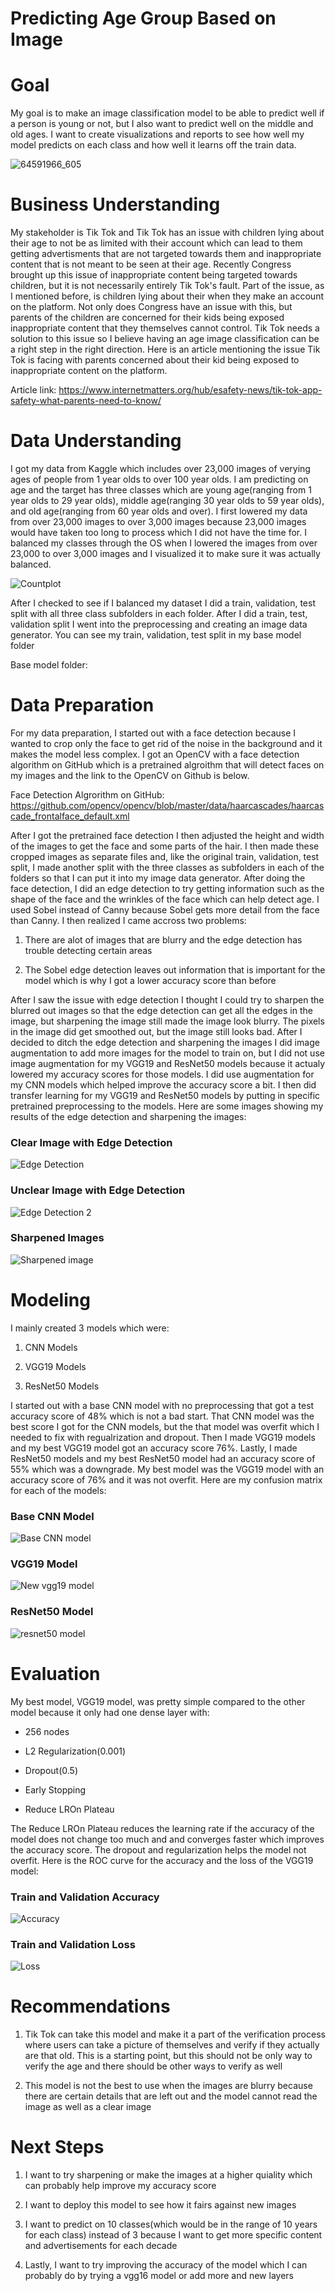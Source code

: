 # Predicting Age Group Based on Image

# Goal
My goal is to make an image classification model to be able to predict well if a person is young or not, but I also want to predict well on the middle and old ages. I want to create visualizations and reports to see how well my model predicts on each class and how well it learns off the train data.

![64591966_605](https://user-images.githubusercontent.com/122238220/233473574-f7699007-ee88-4429-b4a6-43c5f7041955.jpg)

# Business Understanding

 My stakeholder is Tik Tok and Tik Tok has an issue with children lying about their age to not be as limited with their account which can lead to them getting advertisments that are not targeted towards them and inappropriate content that is not meant to be seen at their age. Recently Congress brought up this issue of inappropriate content being targeted towards children, but it is not necessarily entirely Tik Tok's fault. Part of the issue, as I mentioned before, is children lying about their when they make an account on the platform. Not only does Congress have an issue with this, but parents of the children are concerned for their kids being exposed inappropriate content that they themselves cannot control. Tik Tok needs a solution to this issue so I believe having an age image classification can be a right step in the right direction. Here is an article mentioning the issue Tik Tok is facing with parents concerned about their kid being exposed to inappropriate content on the platform.
 
 Article link: https://www.internetmatters.org/hub/esafety-news/tik-tok-app-safety-what-parents-need-to-know/
 
 # Data Understanding 
 
 I got my data from Kaggle which includes over 23,000 images of verying ages of people from 1 year olds to over 100 year olds. I am predicting on age and the target has three classes which are young age(ranging from 1 year olds to 29 year olds), middle age(ranging 30 year olds to 59 year olds), and old age(ranging from 60 year olds and over). I first lowered my data from over 23,000 images to over 3,000 images because 23,000 images would have taken too long to process which I did not have the time for. I balanced my classes through the OS when I lowered the images from over 23,000 to over 3,000 images and I visualized it to make sure it was actually balanced.
 
 ![Countplot](https://user-images.githubusercontent.com/122238220/233479599-1486a3ea-ab71-4a2d-83e7-7d434b48da85.jpg)

After I checked to see if I balanced my dataset I did a train, validation, test split with all three class subfolders in each folder. After I did a train, test, validation split I went into the preprocessing and creating an image data generator. You can see my train, validation, test split in my base model folder

Base model folder: 

# Data Preparation

For my data preparation, I started out with a face detection because I wanted to crop only the face to get rid of the noise in the background and it makes the model less complex. I got an OpenCV with a face detection algorithm on GitHub which is a pretrained algroithm that will detect faces on my images and the link to the OpenCV on Github is below.

Face Detection Algrorithm on GitHub: https://github.com/opencv/opencv/blob/master/data/haarcascades/haarcascade_frontalface_default.xml

After I got the pretrained face detection I then adjusted the height and width of the images to get the face and some parts of the hair. I then made these cropped images as separate files and, like the original train, validation, test split, I made another split with the three classes as subfolders in each of the folders so that I can put it into my image data generator. After doing the face detection, I did an edge detection to try getting information such as the shape of the face and the wrinkles of the face which can help detect age. I used Sobel instead of Canny because Sobel gets more detail from the face than Canny. I then realized I came accross two problems:

1. There are alot of images that are blurry and the edge detection has trouble detecting certain areas

2. The Sobel edge detection leaves out information that is important for the model which is why I got a lower accuracy score than before

After I saw the issue with edge detection I thought I could try to sharpen the blurred out images so that the edge detection can get all the edges in the image, but sharpening the image still made the image look blurry. The pixels in the image did get smoothed out, but the image still looks bad. After I decided to ditch the edge detection and sharpening the images I did image augmentation to add more images for the model to train on, but I did not use image augmentation for my VGG19 and ResNet50 models because it actualy lowered my accuracy scores for those models. I did use augmentation for my CNN models which helped improve the accuracy score a bit. I then did transfer learning for my VGG19 and ResNet50 models by putting in specific pretrained preprocessing to the models. Here are some images showing my results of the edge detection and sharpening the images:

### Clear Image with Edge Detection


![Edge Detection](https://user-images.githubusercontent.com/122238220/233486346-8134c7be-8d10-4b63-83e0-b9efb00b16fd.jpg)


### Unclear Image with Edge Detection


![Edge Detection 2](https://user-images.githubusercontent.com/122238220/233486457-8ee34624-01f2-47cd-a87d-8c1b67bc7335.jpg)


### Sharpened Images


![Sharpened image](https://user-images.githubusercontent.com/122238220/233486526-9f6906ec-ae68-4452-8628-87774aef96e0.jpg)


# Modeling

I mainly created 3 models which were:

1. CNN Models

2. VGG19 Models

3. ResNet50 Models

I started out with a base CNN model with no preprocessing that got a test accuracy score of 48% which is not a bad start. That CNN model was the best score I got for the CNN models, but the that model was overfit which I needed to fix with regualrization and dropout. Then I made VGG19 models and my best VGG19 model got an accuracy score 76%. Lastly, I made ResNet50 models and my best ResNet50 model had an accuracy score of 55% which was a downgrade. My best model was the VGG19 model with an accuracy score of 76% and it was not overfit. Here are my confusion matrix for each of the models:


### Base CNN Model


![Base CNN model](https://user-images.githubusercontent.com/122238220/233489177-5c35218f-9837-46f7-aaea-660d5a6d0918.jpg)


### VGG19 Model


![New vgg19 model](https://user-images.githubusercontent.com/122238220/233489251-e87b04ce-8068-4629-b965-f8e385f739bc.jpg)


### ResNet50 Model


![resnet50 model](https://user-images.githubusercontent.com/122238220/233489305-a2aadb14-9394-4c1f-b019-b9077532724c.jpg)


# Evaluation

My best model, VGG19 model, was pretty simple compared to the other model because it only had one dense layer with:

- 256 nodes 

- L2 Regularization(0.001)

- Dropout(0.5)

- Early Stopping

- Reduce LROn Plateau

The Reduce LROn Plateau reduces the learning rate if the accuracy of the model does not change too much and and converges faster which improves the accuracy score. The dropout and regularization helps the model not overfit. Here is the ROC curve for the accuracy and the loss of the VGG19 model:


### Train and Validation Accuracy


![Accuracy](https://user-images.githubusercontent.com/122238220/233490846-7b4b4097-7cb4-4d71-a480-708739026ea8.jpg)


### Train and Validation Loss


![Loss](https://user-images.githubusercontent.com/122238220/233491074-eeaea70d-439d-4e37-b712-6b8e18059cf8.jpg)


# Recommendations

1. Tik Tok can take this model and make it a part of the verification process where users can take a picture of themselves and verify if they actually are that old. This is a starting point, but this should not be only way to verify the age and there should be other ways to verify as well

2. This model is not the best to use when the images are blurry because there are certain details that are left out and the model cannot read the image as well as a clear image

# Next Steps

1. I want to try sharpening or make the images at a higher quiality which can probably help improve my accuracy score

2. I want to deploy this model to see how it fairs against new images

3. I want to predict on 10 classes(which would be in the range of 10 years for each class) instead of 3 because I want to get more specific content and advertisements for each decade

4. Lastly, I want to try improving the accuracy of the model which I can probably do by trying a vgg16 model or add more and new layers

